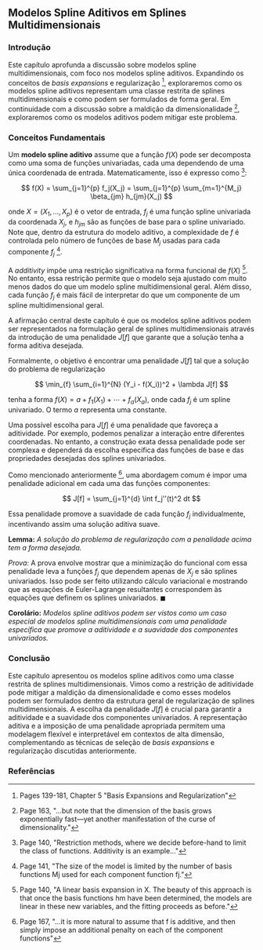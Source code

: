 ## Modelos Spline Aditivos em Splines Multidimensionais

### Introdução
Este capítulo aprofunda a discussão sobre modelos spline multidimensionais, com foco nos modelos spline aditivos. Expandindo os conceitos de *basis expansions* e regularização [^5], exploraremos como os modelos spline aditivos representam uma classe restrita de splines multidimensionais e como podem ser formulados de forma geral. Em continuidade com a discussão sobre a maldição da dimensionalidade [^163], exploraremos como os modelos aditivos podem mitigar este problema.

### Conceitos Fundamentais

Um **modelo spline aditivo** assume que a função $f(X)$ pode ser decomposta como uma soma de funções univariadas, cada uma dependendo de uma única coordenada de entrada. Matematicamente, isso é expresso como [^2]:

$$
f(X) = \sum_{j=1}^{p} f_j(X_j) = \sum_{j=1}^{p} \sum_{m=1}^{M_j} \beta_{jm} h_{jm}(X_j)
$$

onde $X = (X_1, ..., X_p)$ é o vetor de entrada, $f_j$ é uma função spline univariada da coordenada $X_j$, e $h_{jm}$ são as funções de base para o spline univariado. Note que, dentro da estrutura do modelo aditivo, a complexidade de $f$ é controlada pelo número de funções de base $M_j$ usadas para cada componente $f_j$ [^141].

A *additivity* impõe uma restrição significativa na forma funcional de $f(X)$ [^140]. No entanto, essa restrição permite que o modelo seja ajustado com muito menos dados do que um modelo spline multidimensional geral. Além disso, cada função $f_j$ é mais fácil de interpretar do que um componente de um spline multidimensional geral.

A afirmação central deste capítulo é que os modelos spline aditivos podem ser representados na formulação geral de splines multidimensionais através da introdução de uma penalidade $J[f]$ que garante que a solução tenha a forma aditiva desejada.

Formalmente, o objetivo é encontrar uma penalidade $J[f]$ tal que a solução do problema de regularização

$$
\min_{f} \sum_{i=1}^{N} (Y_i - f(X_i))^2 + \lambda J[f]
$$

tenha a forma $f(X) = a + f_1(X_1) + \cdots + f_a(X_a)$, onde cada $f_j$ é um spline univariado.  O termo $a$ representa uma constante.

Uma possível escolha para $J[f]$ é uma penalidade que favoreça a aditividade. Por exemplo, podemos penalizar a interação entre diferentes coordenadas. No entanto, a construção exata dessa penalidade pode ser complexa e dependerá da escolha específica das funções de base e das propriedades desejadas dos splines univariados.

Como mencionado anteriormente [^167], uma abordagem comum é impor uma penalidade adicional em cada uma das funções componentes:

$$
J[f] = \sum_{j=1}^{d} \int f_j''(t)^2 dt
$$

Essa penalidade promove a suavidade de cada função $f_j$ individualmente, incentivando assim uma solução aditiva suave.

**Lemma:** *A solução do problema de regularização com a penalidade acima tem a forma desejada.*

*Prova:* A prova envolve mostrar que a minimização do funcional com essa penalidade leva a funções $f_j$ que dependem apenas de $X_j$ e são splines univariados. Isso pode ser feito utilizando cálculo variacional e mostrando que as equações de Euler-Lagrange resultantes correspondem às equações que definem os splines univariados. $\blacksquare$

**Corolário:** *Modelos spline aditivos podem ser vistos como um caso especial de modelos spline multidimensionais com uma penalidade específica que promove a aditividade e a suavidade dos componentes univariados.*

### Conclusão

Este capítulo apresentou os modelos spline aditivos como uma classe restrita de splines multidimensionais. Vimos como a restrição de aditividade pode mitigar a maldição da dimensionalidade e como esses modelos podem ser formulados dentro da estrutura geral de regularização de splines multidimensionais. A escolha da penalidade $J[f]$ é crucial para garantir a aditividade e a suavidade dos componentes univariados. A representação aditiva e a imposição de uma penalidade apropriada permitem uma modelagem flexível e interpretável em contextos de alta dimensão, complementando as técnicas de seleção de *basis expansions* e regularização discutidas anteriormente.

### Referências
[^2]: Page 140, "Restriction methods, where we decide before-hand to limit the class of functions. Additivity is an example..."
[^5]: Pages 139-181, Chapter 5 "Basis Expansions and Regularization"
[^140]: Page 140, "A linear basis expansion in X. The beauty of this approach is that once the basis functions hm have been determined, the models are linear in these new variables, and the fitting proceeds as before."
[^141]: Page 141, "The size of the model is limited by the number of basis functions Mj used for each component function fj."
[^163]: Page 163, "...but note that the dimension of the basis grows exponentially fast—yet another manifestation of the curse of dimensionality."
[^167]: Page 167, "...it is more natural to assume that f is additive, and then simply impose an additional penalty on each of the component functions"
<!-- END -->